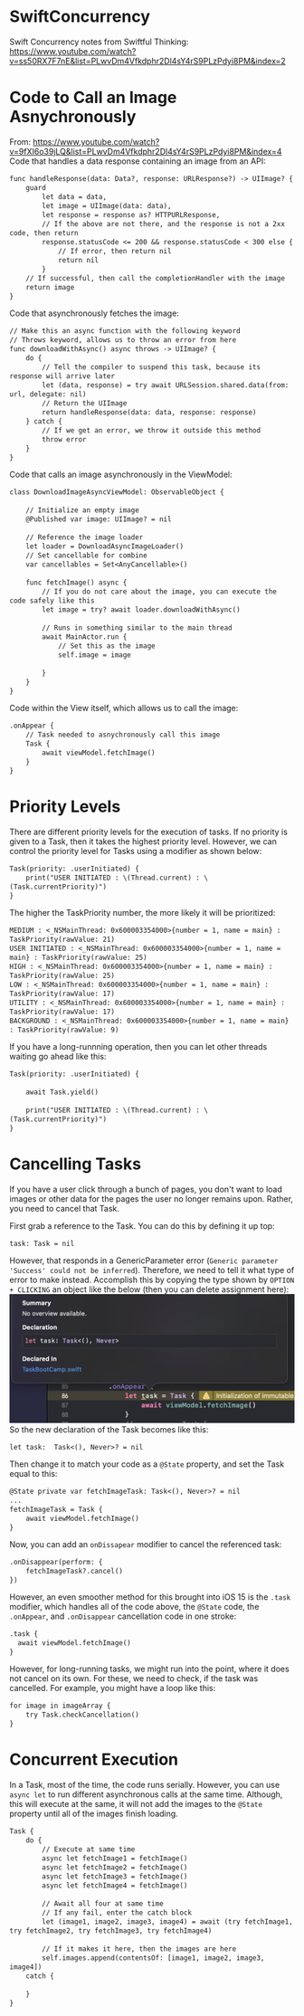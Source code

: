 #  SwiftConcurrency
Swift Concurrency notes from Swiftful Thinking: 
https://www.youtube.com/watch?v=ss50RX7F7nE&list=PLwvDm4Vfkdphr2Dl4sY4rS9PLzPdyi8PM&index=2


# Code to Call an Image Asnychronously
From: https://www.youtube.com/watch?v=9fXI6o39jLQ&list=PLwvDm4Vfkdphr2Dl4sY4rS9PLzPdyi8PM&index=4
Code that handles a data response containing an image from an API:
```
func handleResponse(data: Data?, response: URLResponse?) -> UIImage? {
    guard
        let data = data,
        let image = UIImage(data: data),
        let response = response as? HTTPURLResponse,
        // If the above are not there, and the response is not a 2xx code, then return
        response.statusCode <= 200 && response.statusCode < 300 else {
            // If error, then return nil
            return nil
        }
    // If successful, then call the completionHandler with the image
    return image
}
```

Code that asynchronously fetches the image:
```
// Make this an async function with the following keyword
// Throws keyword, allows us to throw an error from here
func downloadWithAsync() async throws -> UIImage? {
    do {
        // Tell the compiler to suspend this task, because its response will arrive later
        let (data, response) = try await URLSession.shared.data(from: url, delegate: nil)
        // Return the UIImage
        return handleResponse(data: data, response: response)
    } catch {
        // If we get an error, we throw it outside this method
        throw error
    }
}
```
Code that calls an image asynchronously in the ViewModel:
```
class DownloadImageAsyncViewModel: ObservableObject {
    
    // Initialize an empty image
    @Published var image: UIImage? = nil
    
    // Reference the image loader
    let loader = DownloadAsyncImageLoader()
    // Set cancellable for combine
    var cancellables = Set<AnyCancellable>()
    
    func fetchImage() async {
        // If you do not care about the image, you can execute the code safely like this
        let image = try? await loader.downloadWithAsync()
        
        // Runs in something similar to the main thread
        await MainActor.run {
            // Set this as the image
            self.image = image
            
        }
    }
}
``` 

Code within the View itself, which allows us to call the image:
```
.onAppear {
    // Task needed to asnychronously call this image
    Task {
        await viewModel.fetchImage()
    }
}
```

# Priority Levels
There are different priority levels for the execution of tasks. If no priority is given to a Task,
then it takes the highest priority level. However, we
can control the priority level for Tasks using a modifier as shown below:
```
Task(priority: .userInitiated) {
    print("USER INITIATED : \(Thread.current) : \(Task.currentPriority)")
} 
```
The higher the TaskPriority number, the more likely it will be prioritized:
```
MEDIUM : <_NSMainThread: 0x600003354000>{number = 1, name = main} : TaskPriority(rawValue: 21)
USER INITIATED : <_NSMainThread: 0x600003354000>{number = 1, name = main} : TaskPriority(rawValue: 25)
HIGH : <_NSMainThread: 0x600003354000>{number = 1, name = main} : TaskPriority(rawValue: 25)
LOW : <_NSMainThread: 0x600003354000>{number = 1, name = main} : TaskPriority(rawValue: 17)
UTILITY : <_NSMainThread: 0x600003354000>{number = 1, name = main} : TaskPriority(rawValue: 17)
BACKGROUND : <_NSMainThread: 0x600003354000>{number = 1, name = main} : TaskPriority(rawValue: 9)
```

If you have a long-runnning operation, then you can let other threads waiting go ahead like this:
```
Task(priority: .userInitiated) {
    
    await Task.yield()
    
    print("USER INITIATED : \(Thread.current) : \(Task.currentPriority)")
}
```

# Cancelling Tasks
If you have a user click through a bunch of pages, you don't want to load images or other data
for the pages the user no longer remains upon. Rather, you need to cancel that Task. 

First grab a reference to the Task. You can do this by defining it up top:
```
task: Task = nil
```
However, that responds in a GenericParameter error (`Generic parameter 'Success' could not be inferred`). Therefore, we 
need to tell it what type of error to make instead. Accomplish this by copying the type shown by `OPTION + CLICKING` an 
object like the below (then you can delete
assignment here):
![Option clicking a task](img/optionClickingTask.png)
So the new declaration of the Task becomes like this:
```
let task:  Task<(), Never>? = nil
```

Then change it to match your code as a `@State` property, and set the Task equal to this:
```
@State private var fetchImageTask: Task<(), Never>? = nil 
...
fetchImageTask = Task {
    await viewModel.fetchImage()
}
```

Now, you can add an `onDissapear` modifier to cancel the referenced task:
```
.onDisappear(perform: {
    fetchImageTask?.cancel()
})
```
However, an even smoother method for this brought into iOS 15 is the `.task` modifier, which 
handles all of the code above, the `@State` code, the `.onAppear`, and `.onDisappear` cancellation code in one stroke:
```
.task {
  await viewModel.fetchImage()
}
```

However, for long-running tasks, we might run into the point, where it does not cancel on its own. For these, we need
to check, if the task was cancelled. For example, you might have a loop like this:
```
for image in imageArray {
    try Task.checkCancellation() 
}
```

# Concurrent Execution
In a Task, most of the time, the code runs serially. However, you can use `async let` to run different asynchronous calls at the same time.
Although, this will execute at the same, it will not add the images to the `@State` property until all of the images finish loading.
```
Task {
    do {
        // Execute at same time
        async let fetchImage1 = fetchImage()
        async let fetchImage2 = fetchImage()
        async let fetchImage3 = fetchImage()
        async let fetchImage4 = fetchImage()
        
        // Await all four at same time
        // If any fail, enter the catch block
        let (image1, image2, image3, image4) = await (try fetchImage1, try fetchImage2, try fetchImage3, try fetchImage4)
        
        // If it makes it here, then the images are here
        self.images.append(contentsOf: [image1, image2, image3, image4])
    catch {
    
    }
}
```


